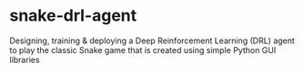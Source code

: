 # snake-drl-agent
Designing, training &amp; deploying a Deep Reinforcement Learning (DRL) agent to play the classic Snake game that is created using simple Python GUI libraries
